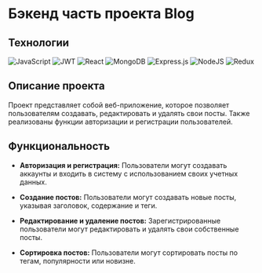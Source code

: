 # Бэкенд часть проекта Blog

## Технологии

![JavaScript](https://img.shields.io/badge/javascript-%23323330.svg?style=for-the-badge&logo=javascript&logoColor=%23F7DF1E)
![JWT](https://img.shields.io/badge/JWT-black?style=for-the-badge&logo=JSON%20web%20tokens)
![React](https://img.shields.io/badge/react-%2320232a.svg?style=for-the-badge&logo=react&logoColor=%2361DAFB)
![MongoDB](https://img.shields.io/badge/MongoDB-%234ea94b.svg?style=for-the-badge&logo=mongodb&logoColor=white)
![Express.js](https://img.shields.io/badge/express.js-%23404d59.svg?style=for-the-badge&logo=express&logoColor=%2361DAFB)
![NodeJS](https://img.shields.io/badge/node.js-6DA55F?style=for-the-badge&logo=node.js&logoColor=white)
![Redux](https://img.shields.io/badge/redux-%23593d88.svg?style=for-the-badge&logo=redux&logoColor=white)

## Описание проекта

Проект представляет собой веб-приложение, которое позволяет пользователям создавать, редактировать и удалять свои посты. Также реализованы функции авторизации и регистрации пользователей.

## Функциональность

- **Авторизация и регистрация:** Пользователи могут создавать аккаунты и входить в систему с использованием своих учетных данных.

- **Создание постов:** Пользователи могут создавать новые посты, указывая заголовок, содержание и теги.

- **Редактирование и удаление постов:** Зарегистрированные пользователи могут редактировать и удалять свои собственные посты.

- **Сортировка постов:** Пользователи могут сортировать посты по тегам, популярности или новизне.




